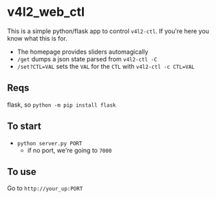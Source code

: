 # v4l2_web_ctl

This is a simple python/flask app to control `v4l2-ctl`. If you're here you know what this is for.

- The homepage provides sliders automagically
- `/get` dumps a json state parsed from `v4l2-ctl -C`
- `/set?CTL=VAL` sets the `VAL` for the `CTL` with `v4l2-ctl -c CTL=VAL`

## Reqs

flask, so `python -m pip install flask`

## To start

- `python server.py PORT`
    - if no port, we're going to `7000`

## To use

Go to `http://your_up:PORT`


